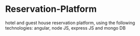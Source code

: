 # Reservation-Platform
hotel and guest house reservation platform, using the following technologies: angular, node JS, express JS and mongo DB
